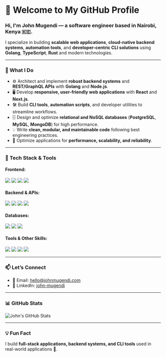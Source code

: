 # 👋 Welcome to My GitHub Profile

### Hi, I'm **John Mugendi** — a software engineer based in Nairobi, Kenya 🇰🇪.  
I specialize in building **scalable web applications**, **cloud-native backend systems**, **automation tools**, and **developer-centric CLI solutions** using **Golang**, **TypeScript**, **Rust** and modern technologies.

---

### 💼 What I Do

- ⚙️ Architect and implement **robust backend systems** and **REST/GraphQL APIs** with **Golang** and **Node.js**.
- 🖥️ Develop **responsive, user-friendly web applications** with **React** and **Next.js**.
- 🛠️ Build **CLI tools**, **automation scripts**, and developer utilities to streamline workflows.
- 🗄️ Design and optimize **relational and NoSQL databases** (**PostgreSQL**, **MySQL**, **MongoDB**) for high performance.
- 💡 Write **clean, modular, and maintainable code** following best engineering practices.
- 🚀 Optimize applications for **performance, scalability, and reliability**.


---

### 🚀 Tech Stack & Tools

#### Frontend:
<p align="left">
  <img src="https://img.shields.io/badge/React-61DAFB?logo=react&logoColor=white&style=for-the-badge" />
  <img src="https://img.shields.io/badge/Next.js-000000?logo=next.js&logoColor=white&style=for-the-badge" />
  <img src="https://img.shields.io/badge/TypeScript-3178C6?logo=typescript&logoColor=white&style=for-the-badge" />
  <img src="https://img.shields.io/badge/Rust-DEA584?logo=rust&logoColor=black&style=for-the-badge" />

</p>

#### Backend & APIs:
<p align="left">
  <img src="https://img.shields.io/badge/Golang-00ADD8?logo=go&logoColor=white&style=for-the-badge" />
  <img src="https://img.shields.io/badge/Node.js-339933?logo=node.js&logoColor=white&style=for-the-badge" />
  <img src="https://img.shields.io/badge/Express-000000?logo=express&logoColor=white&style=for-the-badge" />
  <img src="https://img.shields.io/badge/Rust-DEA584?logo=rust&logoColor=black&style=for-the-badge" />

</p>

#### Databases:
<p align="left">
  <img src="https://img.shields.io/badge/PostgreSQL-336791?logo=postgresql&logoColor=white&style=for-the-badge" />
  <img src="https://img.shields.io/badge/MySQL-4479A1?logo=mysql&logoColor=white&style=for-the-badge" />
  <img src="https://img.shields.io/badge/MongoDB-47A248?logo=mongodb&logoColor=white&style=for-the-badge" />
</p>

#### Tools & Other Skills:
<p align="left">
  <img src="https://img.shields.io/badge/Git-F05032?logo=git&logoColor=white&style=for-the-badge" />
  <img src="https://img.shields.io/badge/Linux-FCC624?logo=linux&logoColor=black&style=for-the-badge" />
  <img src="https://img.shields.io/badge/Docker-2496ED?logo=docker&logoColor=white&style=for-the-badge" />
  <img src="https://img.shields.io/badge/Kubernetes-326CE5?logo=kubernetes&logoColor=white&style=for-the-badge" />
</p>

---

### 📫 Let’s Connect

- 📧 Email: [hello@johnmugendi.com](mailto:hello@johnmugendi.com)  
- 🔗 LinkedIn: [john-mugendi](https://www.linkedin.com/in/john-mugendi/)

---

### 📊 GitHub Stats

<p align="left">
  <img src="https://github-readme-stats.vercel.app/api?username=CGAJAY&show_icons=true&theme=radical" alt="John's GitHub Stats" />
</p>

---

### 💡 Fun Fact

I build **full-stack applications, backend systems, and CLI tools** used in real-world applications 🚀.
